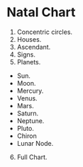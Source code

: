# Natal Chart

1. Concentric circles.
2. Houses.
3. Ascendant.
4. Signs.
5. Planets.
* Sun.
* Moon.
* Mercury.
* Venus.
* Mars.
* Saturn.
* Neptune.
* Pluto.
* Chiron
* Lunar Node.
6. Full Chart.
